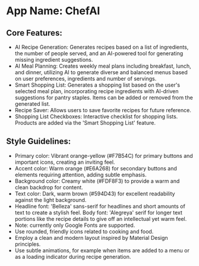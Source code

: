 # **App Name**: ChefAI

## Core Features:

- AI Recipe Generation: Generates recipes based on a list of ingredients, the number of people served, and an AI-powered tool for generating missing ingredient suggestions.
- AI Meal Planning: Creates weekly meal plans including breakfast, lunch, and dinner, utilizing AI to generate diverse and balanced menus based on user preferences, ingredients and number of servings.
- Smart Shopping List: Generates a shopping list based on the user's selected meal plan, incorporating recipe ingredients with AI-driven suggestions for pantry staples. Items can be added or removed from the generated list.
- Recipe Saver: Allows users to save favorite recipes for future reference.
- Shopping List Checkboxes: Interactive checklist for shopping lists. Products are added via the 'Smart Shopping List' feature.

## Style Guidelines:

- Primary color: Vibrant orange-yellow (#F7B54C) for primary buttons and important icons, creating an inviting feel.
- Accent color: Warm orange (#E6A268) for secondary buttons and elements requiring attention, adding subtle emphasis.
- Background color: Creamy white (#FDF8F3) to provide a warm and clean backdrop for content.
- Text color: Dark, warm brown (#594D43) for excellent readability against the light background.
- Headline font: 'Belleza' sans-serif for headlines and short amounts of text to create a stylish feel. Body font: 'Alegreya' serif for longer text portions like the recipe details to give off an intellectual yet warm feel.
- Note: currently only Google Fonts are supported.
- Use rounded, friendly icons related to cooking and food.
- Employ a clean and modern layout inspired by Material Design principles.
- Use subtle animations, for example when items are added to a menu or as a loading indicator during recipe generation.